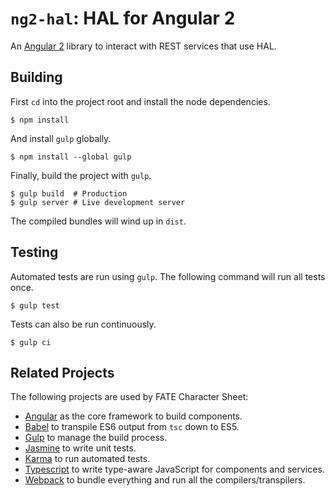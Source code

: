 # `ng2-hal`: HAL for Angular 2

An [Angular 2](https://angular.io/) library to interact with REST services that use HAL.

## Building

First `cd` into the project root and install the node dependencies.
```console
$ npm install
```

And install `gulp` globally.
```console
$ npm install --global gulp
```

Finally, build the project with `gulp`.
```console
$ gulp build  # Production
$ gulp server # Live development server
```

The compiled bundles will wind up in `dist`.

## Testing

Automated tests are run using `gulp`. The following command will run all tests once.
```console
$ gulp test
```

Tests can also be run continuously.
```console
$ gulp ci
```

## Related Projects

The following projects are used by FATE Character Sheet:

* [Angular](//github.com/angular/angular) as the core framework to build components.
* [Babel](//github.com/babel/babel) to transpile ES6 output from `tsc` down to ES5.
* [Gulp](//github.com/gulpjs/gulp) to manage the build process.
* [Jasmine](//github.com/jasmine/jasmine) to write unit tests.
* [Karma](//github.com/karma-runner/karma) to run automated tests.
* [Typescript](//github.com/Microsoft/TypeScript) to write type-aware JavaScript for components and services.
* [Webpack](//github.com/webpack/webpack) to bundle everything and run all the compilers/transpilers.

